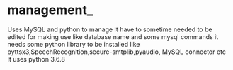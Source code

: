 # management_
Uses MySQL and python to manage
It have to sometime needed to be edited for making use like database name and some mysql commands
it needs some python library to be installed like pyttsx3,SpeechRecognition,secure-smtplib,pyaudio, MySQL connector etc
It uses python 3.6.8 
